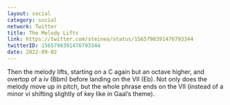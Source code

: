 ```yaml
---
layout: social
category: social
network: Twitter
title: The Melody Lifts
link: https://twitter.com/steinea/status/1565798391476793344
twitterID: 1565798391476793344
date: 2022-09-02
---
```


Then the melody lifts, starting on a C again but an octave higher, and overtop of a iv (Bbm) before landing on the VII (Eb). Not only does the melody move up in pitch, but the whole phrase ends on the VII (instead of a minor vi shifting slightly of key like in Gaal’s theme).
